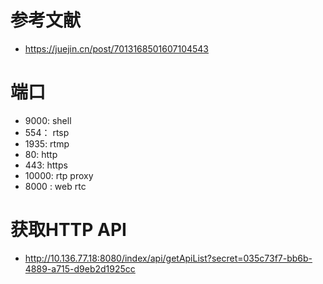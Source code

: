 # 参考文献

- https://juejin.cn/post/7013168501607104543

# 端口

- 9000: shell
- 554： rtsp
- 1935: rtmp
- 80: http
- 443: https
- 10000: rtp proxy
- 8000 : web rtc

# 获取HTTP API

- http://10.136.77.18:8080/index/api/getApiList?secret=035c73f7-bb6b-4889-a715-d9eb2d1925cc